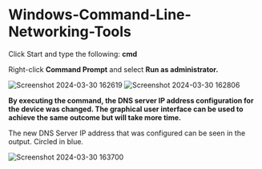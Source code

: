 # Windows-Command-Line-Networking-Tools

<p>
  Click Start and type the following: <b>cmd</b>
</p>


 <p>Right-click <b>Command Prompt</b> and select <b>Run as administrator.</b></p>

![Screenshot 2024-03-30 162619](https://github.com/kelvinintech/Windows-Command-Line-Networking-Tools/assets/110644520/158a07df-97a3-441a-a26e-321a33f23bb6)
![Screenshot 2024-03-30 162806](https://github.com/kelvinintech/Windows-Command-Line-Networking-Tools/assets/110644520/0e2e8cc0-bd41-4fe5-9667-d168e9ad4b40)

<p>
<b>By executing the command, the DNS server IP address configuration for the device was changed. The graphical user interface can be used to achieve the same outcome but will take more time.</b>
</p>

<p>
  The new DNS Server IP address that was configured can be seen in the output. Circled in blue.
</p>

![Screenshot 2024-03-30 163700](https://github.com/kelvinintech/Windows-Command-Line-Networking-Tools/assets/110644520/857b784d-6069-4aea-804a-a0298608c143)
